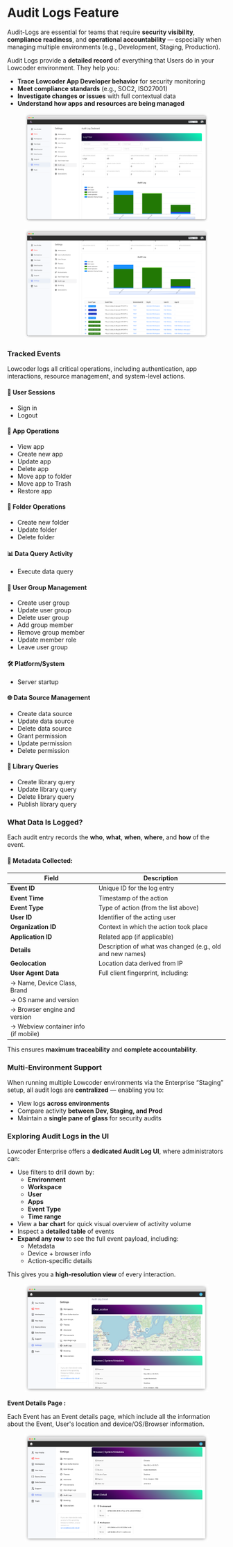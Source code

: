 # Audit Logs Feature

Audit-Logs are essential for teams that require **security visibility**, **compliance readiness**, and **operational accountability** — especially when managing multiple environments (e.g., Development, Staging, Production).

Audit Logs provide a **detailed record** of everything that Users do in your Lowcoder environment. They help you:

* **Trace Lowcoder App Developer behavior** for security monitoring
* **Meet compliance standards** (e.g., SOC2, ISO27001)
* **Investigate changes or issues** with full contextual data
* **Understand how apps and resources are being managed**

<figure><img src="../../../.gitbook/assets/frame_generic_light (22).png" alt=""><figcaption></figcaption></figure>

<figure><img src="../../../.gitbook/assets/frame_generic_light (1) (4).png" alt=""><figcaption></figcaption></figure>

### Tracked Events

Lowcoder logs all critical operations, including authentication, app interactions, resource management, and system-level actions.

#### 🔐 User Sessions

* Sign in
* Logout

#### 🧩 App Operations

* View app
* Create new app
* Update app
* Delete app
* Move app to folder
* Move app to Trash
* Restore app

#### 📁 Folder Operations

* Create new folder
* Update folder
* Delete folder

#### 📊 Data Query Activity

* Execute data query

#### 👥 User Group Management

* Create user group
* Update user group
* Delete user group
* Add group member
* Remove group member
* Update member role
* Leave user group

#### 🛠️ Platform/System

* Server startup

#### 🌐 Data Source Management

* Create data source
* Update data source
* Delete data source
* Grant permission
* Update permission
* Delete permission

#### 🧱 Library Queries

* Create library query
* Update library query
* Delete library query
* Publish library query

### What Data Is Logged?

Each audit entry records the **who**, **what**, **when**, **where**, and **how** of the event.

#### 📌 Metadata Collected:

| Field                                | Description                                               |
| ------------------------------------ | --------------------------------------------------------- |
| **Event ID**                         | Unique ID for the log entry                               |
| **Event Time**                       | Timestamp of the action                                   |
| **Event Type**                       | Type of action (from the list above)                      |
| **User ID**                          | Identifier of the acting user                             |
| **Organization ID**                  | Context in which the action took place                    |
| **Application ID**                   | Related app (if applicable)                               |
| **Details**                          | Description of what was changed (e.g., old and new names) |
| **Geolocation**                      | Location data derived from IP                             |
| **User Agent Data**                  | Full client fingerprint, including:                       |
| → Name, Device Class, Brand          |                                                           |
| → OS name and version                |                                                           |
| → Browser engine and version         |                                                           |
| → Webview container info (if mobile) |                                                           |

This ensures **maximum traceability** and **complete accountability**.

### Multi-Environment Support

When running multiple Lowcoder environments via the Enterprise “Staging” setup, all audit logs are **centralized** — enabling you to:

* View logs **across environments**
* Compare activity **between Dev, Staging, and Prod**
* Maintain a **single pane of glass** for security audits

### Exploring Audit Logs in the UI

Lowcoder Enterprise offers a **dedicated Audit Log UI**, where administrators can:

* Use filters to drill down by:
  * **Environment**
  * **Workspace**
  * **User**
  * **Apps**
  * **Event Type**
  * **Time range**
* View a **bar chart** for quick visual overview of activity volume
* Inspect a **detailed table** of events
* **Expand any row** to see the full event payload, including:
  * Metadata
  * Device + browser info
  * Action-specific details

This gives you a **high-resolution view** of every interaction.

<figure><img src="../../../.gitbook/assets/frame_generic_light (5) (1).png" alt=""><figcaption></figcaption></figure>

**Event Details Page :**&#x20;

Each Event has an Event details page, which include all the information about the Event, User's location and device/OS/Browser information.&#x20;

<figure><img src="../../../.gitbook/assets/frame_generic_light (6).png" alt=""><figcaption></figcaption></figure>
